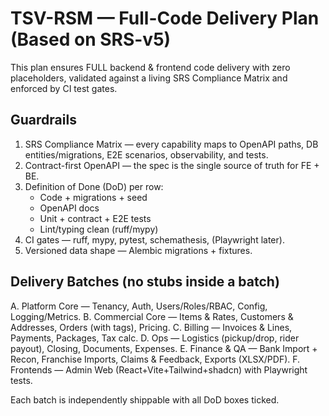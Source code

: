 
# TSV-RSM — Full-Code Delivery Plan (Based on SRS-v5)

This plan ensures FULL backend & frontend code delivery with zero placeholders, validated against a living SRS Compliance Matrix and enforced by CI test gates.

## Guardrails
1. SRS Compliance Matrix — every capability maps to OpenAPI paths, DB entities/migrations, E2E scenarios, observability, and tests.
2. Contract-first OpenAPI — the spec is the single source of truth for FE + BE.
3. Definition of Done (DoD) per row:
   - Code + migrations + seed
   - OpenAPI docs
   - Unit + contract + E2E tests
   - Lint/typing clean (ruff/mypy)
4. CI gates — ruff, mypy, pytest, schemathesis, (Playwright later).
5. Versioned data shape — Alembic migrations + fixtures.

## Delivery Batches (no stubs inside a batch)
A. Platform Core — Tenancy, Auth, Users/Roles/RBAC, Config, Logging/Metrics.
B. Commercial Core — Items & Rates, Customers & Addresses, Orders (with tags), Pricing.
C. Billing — Invoices & Lines, Payments, Packages, Tax calc.
D. Ops — Logistics (pickup/drop, rider payout), Closing, Documents, Expenses.
E. Finance & QA — Bank Import + Recon, Franchise Imports, Claims & Feedback, Exports (XLSX/PDF).
F. Frontends — Admin Web (React+Vite+Tailwind+shadcn) with Playwright tests.

Each batch is independently shippable with all DoD boxes ticked.
